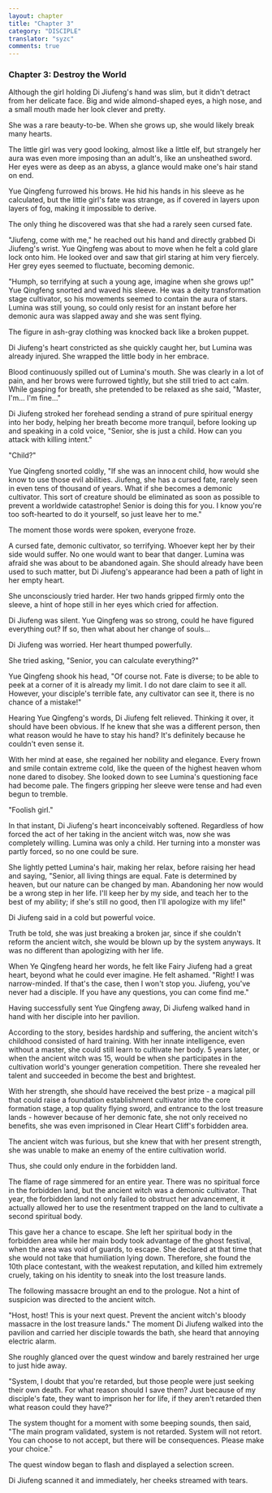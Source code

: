 ```yaml
---
layout: chapter
title: "Chapter 3"
category: "DISCIPLE"
translator: "syzc"
comments: true
---
```


### Chapter 3: Destroy the World

Although the girl holding Di Jiufeng's hand was slim, but it didn't detract from her delicate face. Big and wide almond-shaped eyes, a high nose, and a small mouth made her look clever and pretty.

She was a rare beauty-to-be. When she grows up, she would likely break many hearts.

The little girl was very good looking, almost like a little elf, but strangely her aura was even more imposing than an adult's, like an unsheathed sword. Her eyes were as deep as an abyss, a glance would make one's hair stand on end.

Yue Qingfeng furrowed his brows. He hid his hands in his sleeve as he calculated, but the little girl's fate was strange, as if covered in layers upon layers of fog, making it impossible to derive.

The only thing he discovered was that she had a rarely seen cursed fate.

"Jiufeng, come with me," he reached out his hand and directly grabbed Di Jiufeng's wrist. Yue Qingfeng was about to move when he felt a cold glare lock onto him. He looked over and saw that girl staring at him very fiercely. Her grey eyes seemed to fluctuate, becoming demonic.

"Humph, so terrifying at such a young age, imagine when she grows up!" Yue Qingfeng snorted and waved his sleeve. He was a deity transformation stage cultivator, so his movements seemed to contain the aura of stars. Lumina was still young, so could only resist for an instant before her demonic aura was slapped away and she was sent flying.

The figure in ash-gray clothing was knocked back like a broken puppet. 

Di Jiufeng's heart constricted as she quickly caught her, but Lumina was already injured. She wrapped the little body in her embrace. 

Blood continuously spilled out of Lumina's mouth. She was clearly in a lot of pain, and her brows were furrowed tightly, but she still tried to act calm. While gasping for breath, she pretended to be relaxed as she said, "Master, I'm... I'm fine..."

Di Jiufeng stroked her forehead sending a strand of pure spiritual energy into her body, helping her breath become more tranquil, before looking up and speaking in a cold voice, "Senior, she is just a child. How can you attack with killing intent."

"Child?"

Yue Qingfeng snorted coldly, "If she was an innocent child, how would she know to use those evil abilities. Jiufeng, she has a cursed fate, rarely seen in even tens of thousand of years. What if she becomes a demonic cultivator. This sort of creature should be eliminated as soon as possible to prevent a worldwide catastrophe! Senior is doing this for you. I know you're too soft-hearted to do it yourself, so just leave her to me."

The moment those words were spoken, everyone froze.

A cursed fate, demonic cultivator, so terrifying. Whoever kept her by their side would suffer. No one would want to bear that danger. Lumina was afraid she was about to be abandoned again. She should already have been used to such matter, but Di Jiufeng's appearance had been a path of light in her empty heart.

She unconsciously tried harder. Her two hands gripped firmly onto the sleeve, a hint of hope still in her eyes which cried for affection.

Di Jiufeng was silent. Yue Qingfeng was so strong, could he have figured everything out? If so, then what about her change of souls...

Di Jiufeng was worried. Her heart thumped powerfully.

She tried asking, "Senior, you can calculate everything?"

Yue Qingfeng shook his head, "Of course not. Fate is diverse; to be able to peek at a corner of it is already my limit. I do not dare claim to see it all. However, your disciple's terrible fate, any cultivator can see it, there is no chance of a mistake!"

Hearing Yue Qingfeng's words, Di Jiufeng felt relieved. Thinking it over, it should have been obvious. If he knew that she was a different person, then what reason would he have to stay his hand? It's definitely because he couldn't even sense it.

With her mind at ease, she regained her nobility and elegance. Every frown and smile contain extreme cold, like the queen of the highest heaven whom none dared to disobey. She looked down to see Lumina's questioning face had become pale. The fingers gripping her sleeve were tense and had even begun to tremble.

"Foolish girl."

In that instant, Di Jiufeng's heart inconceivably softened. Regardless of how forced the act of her taking in the ancient witch was, now she was completely willing. Lumina was only a child. Her turning into a monster was partly forced, so no one could be sure.

She lightly petted Lumina's hair, making her relax, before raising her head and saying, "Senior, all living things are equal. Fate is determined by heaven, but our nature can be changed by man. Abandoning her now would be a wrong step in her life. I'll keep her by my side, and teach her to the best of my ability; if she's still no good, then I'll apologize with my life!"

Di Jiufeng said in a cold but powerful voice.

Truth be told, she was just breaking a broken jar, since if she couldn't reform the ancient witch, she would be blown up by the system anyways. It was no different than apologizing with her life.

When Ye Qingfeng heard her words, he felt like Fairy Jiufeng had a great heart, beyond what he could ever imagine. He felt ashamed. "Right! I was narrow-minded. If that's the case, then I won't stop you. Jiufeng, you've never had a disciple. If you have any questions, you can come find me."

Having successfully sent Yue Qingfeng away, Di Jiufeng walked hand in hand with her disciple into her pavilion.

According to the story, besides hardship and suffering, the ancient witch's childhood consisted of hard training. With her innate intelligence, even without a master, she could still learn to cultivate her body. 5 years later, or when the ancient witch was 15, would be when she participates in the cultivation world's younger generation competition. There she revealed her talent and succeeded in become the best and brightest.

With her strength, she should have received the best prize - a magical pill that could raise a foundation establishment cultivator into the core formation stage, a top quality flying sword, and entrance to the lost treasure lands - however because of her demonic fate, she not only received no benefits, she was even imprisoned in Clear Heart Cliff's forbidden area.

The ancient witch was furious, but she knew that with her present strength, she was unable to make an enemy of the entire cultivation world.

Thus, she could only endure in the forbidden land.

The flame of rage simmered for an entire year. There was no spiritual force in the forbidden land, but the ancient witch was a demonic cultivator. That year, the forbidden land not only failed to obstruct her advancement, it actually allowed her to use the resentment trapped on the land to cultivate a second spiritual body.

This gave her a chance to escape. She left her spiritual body in the forbidden area while her main body took advantage of the ghost festival, when the area was void of guards, to escape. She declared at that time that she would not take that humiliation lying down. Therefore, she found the 10th place contestant, with the weakest reputation, and killed him extremely cruely, taking on his identity to sneak into the lost treasure lands.

The following massacre brought an end to the prologue. Not a hint of suspicion was directed to the ancient witch.

"Host, host! This is your next quest. Prevent the ancient witch's bloody massacre in the lost treasure lands." The moment Di Jiufeng walked into the pavilion and carried her disciple towards the bath, she heard that annoying electric alarm. 

She roughly glanced over the quest window and barely restrained her urge to just hide away.

"System, I doubt that you're retarded, but those people were just seeking their own death. For what reason should I save them? Just because of my disciple's fate, they want to imprison her for life, if they aren't retarded then what reason could they have?"

The system thought for a moment with some beeping sounds, then said, "The main program validated, system is not retarded. System will not retort. You can choose to not accept, but there will be consequences. Please make your choice."

The quest window began to flash and displayed a selection screen.

Di Jiufeng scanned it and immediately, her cheeks streamed with tears.
